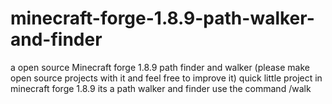 # minecraft-forge-1.8.9-path-walker-and-finder
a open source Minecraft forge 1.8.9 path finder and walker (please make open source projects with it and feel free to improve it)
quick little project in minecraft forge 1.8.9 its a path walker and finder use the command /walk <x> <y> <z>
